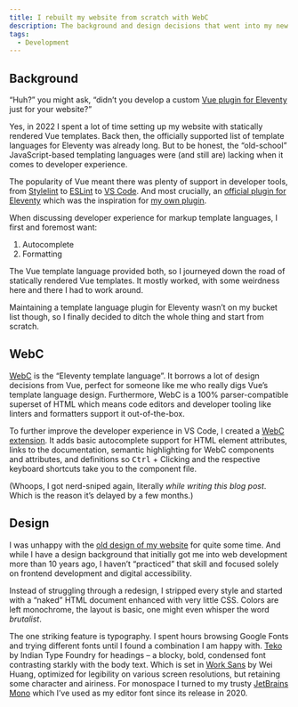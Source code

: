 ```yaml
---
title: I rebuilt my website from scratch with WebC
description: The background and design decisions that went into my new website.
tags:
  - Development
---
```


## Background

“Huh?” you might ask, “didn’t you develop a custom [Vue plugin for Eleventy](blog/2022-10-22-eleventy-plugin-vue.md) just for your website?”

Yes, in 2022 I spent a lot of time setting up my website with statically rendered Vue templates. Back then, the officially supported list of template languages for Eleventy was already long. But to be honest, the “old-school” JavaScript-based templating languages were (and still are) lacking when it comes to developer experience.

The popularity of Vue meant there was plenty of support in developer tools, from [Stylelint](https://stylelint.io/user-guide/get-started/#linting-css-like-languages-and-css-within-containers) to [ESLint](https://eslint.vuejs.org/) to [VS Code](https://marketplace.visualstudio.com/items?itemName=Vue.volar). And most crucially, an [official plugin for Eleventy](https://github.com/11ty/eleventy-plugin-vue) which was the inspiration for [my own plugin](https://github.com/mvsde/eleventy-plugin-vue).

When discussing developer experience for markup template languages, I first and foremost want:

1. Autocomplete
2. Formatting

The Vue template language provided both, so I journeyed down the road of statically rendered Vue templates. It mostly worked, with some weirdness here and there I had to work around.

Maintaining a template language plugin for Eleventy wasn’t on my bucket list though, so I finally decided to ditch the whole thing and start from scratch.

## WebC

[WebC](https://www.11ty.dev/docs/languages/webc/) is the “Eleventy template language”. It borrows a lot of design decisions from Vue, perfect for someone like me who really digs Vue’s template language design. Furthermore, WebC is a 100% parser-compatible superset of HTML which means code editors and developer tooling like linters and formatters support it out-of-the-box.

To further improve the developer experience in VS Code, I created a [WebC extension](https://marketplace.visualstudio.com/items?itemName=fynn.vscode-webc). It adds basic autocomplete support for HTML element attributes, links to the documentation, semantic highlighting for WebC components and attributes, and definitions so <kbd>Ctrl</kbd> + Clicking and the respective keyboard shortcuts take you to the component file.

(Whoops, I got nerd-sniped again, literally _while writing this blog post_. Which is the reason it’s delayed by a few months.)

## Design

I was unhappy with the [old design of my website](https://web.archive.org/web/20240327204256/https://fynn.be/) for quite some time. And while I have a design background that initially got me into web development more than 10 years ago, I haven’t “practiced” that skill and focused solely on frontend development and digital accessibility.

Instead of struggling through a redesign, I stripped every style and started with a “naked” HTML document enhanced with very little CSS. Colors are left monochrome, the layout is basic, one might even whisper the word _brutalist_.

The one striking feature is typography. I spent hours browsing Google Fonts and trying different fonts until I found a combination I am happy with. [Teko](https://fonts.google.com/specimen/Teko) by Indian Type Foundry for headings – a blocky, bold, condensed font contrasting starkly with the body text. Which is set in [Work Sans](https://fonts.google.com/specimen/Work+Sans) by Wei Huang, optimized for legibility on various screen resolutions, but retaining some character and airiness. For monospace I turned to my trusty [JetBrains Mono](https://fonts.google.com/specimen/JetBrains+Mono) which I’ve used as my editor font since its release in 2020.
